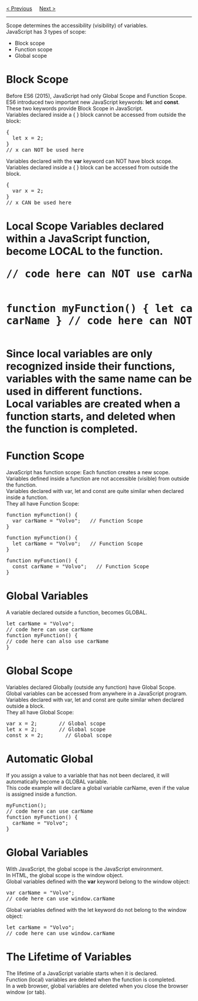 <a href="/JS/Errors.md">&lt; Previous</a>
&nbsp;&nbsp;&nbsp;
<a href="/JS/Hoisting.md">Next &gt;</a>
<hr>
Scope determines the accessibility (visibility) of variables.
<br>
JavaScript has 3 types of scope:
<ul>
  <li>Block scope</li>
  <li>Function scope</li>
  <li>Global scope</li>
</ul>
<h1>Block Scope</h1>
Before ES6 (2015), JavaScript had only Global Scope and Function Scope.
<br>
ES6 introduced two important new JavaScript keywords: <b>let</b> and <b>const</b>.
<br>
These two keywords provide Block Scope in JavaScript.
<br>
Variables declared inside a { } block cannot be accessed from outside the block:
<pre>
{
  let x = 2;
}
// x can NOT be used here
</pre>
Variables declared with the <b>var</b> keyword can NOT have block scope.
<br>
Variables declared inside a { } block can be accessed from outside the block.
<pre>
{
  var x = 2;
}
// x CAN be used here
</pre>
<h1>Local Scope</pre>
Variables declared within a JavaScript function, become LOCAL to the function.
<pre>
// code here can NOT use carName

function myFunction() {
  let carName = "Volvo";
  // code here CAN use carName
}
// code here can NOT use carName
</pre>
Since local variables are only recognized inside their functions, variables with the same name can be used in different functions.
<br>
Local variables are created when a function starts, and deleted when the function is completed.
<h1>Function Scope</h1>
JavaScript has function scope: Each function creates a new scope.
<br>
Variables defined inside a function are not accessible (visible) from outside the function.
<br>
Variables declared with var, let and const are quite similar when declared inside a function.
<br>
They all have Function Scope:
<pre>
function myFunction() {
  var carName = "Volvo";   // Function Scope
}
</pre>
<pre>
function myFunction() {
  let carName = "Volvo";   // Function Scope
}
</pre>
<pre>
function myFunction() {
  const carName = "Volvo";   // Function Scope
}
</pre>
<h1>Global Variables</h1>
A variable declared outside a function, becomes GLOBAL.
<pre>
let carName = "Volvo";
// code here can use carName
function myFunction() {
// code here can also use carName
}
</pre>
<h1>Global Scope</h1>
Variables declared Globally (outside any function) have Global Scope.
<br>
Global variables can be accessed from anywhere in a JavaScript program.
<br>
Variables declared with var, let and const are quite similar when declared outside a block.
<br>
They all have Global Scope:
<pre>
var x = 2;       // Global scope
let x = 2;       // Global scope
const x = 2;       // Global scope
</pre>
<h1>Automatic Global</h1>
If you assign a value to a variable that has not been declared, it will automatically become a GLOBAL variable.
<br>
This code example will declare a global variable carName, even if the value is assigned inside a function.
<pre>
myFunction();
// code here can use carName
function myFunction() {
  carName = "Volvo";
}
</pre>
<h1>Global Variables</h1>
With JavaScript, the global scope is the JavaScript environment.
<br>
In HTML, the global scope is the window object.
<br>
Global variables defined with the <b>var</b> keyword belong to the window object:
<pre>
var carName = "Volvo";
// code here can use window.carName
</pre>
Global variables defined with the let keyword do not belong to the window object:
<pre>
let carName = "Volvo";
// code here can use window.carName
</pre>
<h1>The Lifetime of Variables</h1>
The lifetime of a JavaScript variable starts when it is declared.
<br>
Function (local) variables are deleted when the function is completed.
<br>
In a web browser, global variables are deleted when you close the browser window (or tab).
